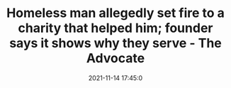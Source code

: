 ---
"title": "Homeless man allegedly set fire to a charity that helped him; founder says it shows why they serve - The Advocate"
"date": "2021-11-14 17:45:0"
"feed_name": "GOOGLENEWSINDUSTRIAL"
"feed_website": "https://news.google.com/search?q=industrial%2Bincident&hl=en-US&gl=US&ceid=US:en"
"feed_rss": "https://news.google.com/rss/search?q=industrial%2Bincident&hl=en-US&gl=US&ceid=US:en"
"link": "https://www.theadvocate.com/baton_rouge/news/crime_police/article_3c1c50e4-44fe-11ec-9130-5f85ceb256a2.html"
"source": "{'href': 'https://www.theadvocate.com', 'title': 'The Advocate'}"
"file": "_posts/2021-1-1-6620dc72f295aefd32a6594340d9410953388b20.md"
"accident": "0"
"drilling": "0"
"dead": "0"
"injured": "0"
"arrested": "0"
"place": "unknown place"
"where": "unknown site"
"causes": "unknown"
"place_uri": "unknown place"
---